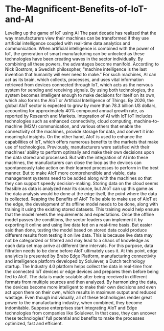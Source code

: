 # The-Magnificent-Benefits-of-IoT-and-AI
Leveling up the game of IoT using AI
The past decade has realized that the way manufacturers view their machines can be transformed if they use artificial intelligence coupled with real-time data analytics and communication. When artificial intelligence is combined with the power of IoT, the generation of smart manufacturing can be unlocked as these technologies have been creating waves in the sector individually. By combining all these powers, the advantages become manifold. According to Nick Bostrom, a Swedish philosopher, "machine intelligence is the last invention that humanity will ever need to make." For such machines, AI can act as its brain, which collects, processes, and uses vital information retrieved from devices connected through IoT, which acts as the nervous system for sending and receiving signals.
By using both technologies, the system becomes intelligent enough to make decisions for itself on its own, which also forms the AIoT or Artificial Intelligence of Things. By 2026, the global AIoT sector is expected to grow by more than 78.3 billion US dollars, accounting for approximately 40% compound annual growth rate, as reported by Research and Markets.
Integration of AI with IoT
IoT includes technologies such as enhanced connectivity, cloud computing, machine-to-machine (M2M) communication, and various others that enable the connectivity of the machines, provide storage for data, and convert it into meaningful insights. On the other hand, AIoT is used to enhance the capabilities of IoT, which offers numerous benefits to the markets that make use of technologies.
Previously, manufacturers were satisfied with their machines' ability to perform optimally and make their own decisions upon the data stored and processed. But with the integration of AI into these machines, the manufacturers can close the loop as the devices can spontaneously take action on their learned processes to perform in the best manner. But to make AIoT more comprehendible and viable, data management systems need to be added along with the machines so that they can support speedy decision-making. Storing data on the cloud seems feasible as data is analyzed near its source, but AIoT can up this game as the data analysis would be done at the edge itself, the point where the data is collected.
Reaping the Benefits of AIoT
To be able to make use of AIoT at the edge, the development of its offline model needs to be done, along with training it using the existing stored datasets. This training would help ensure that the model meets the requirements and expectations. Once the offline model passes the conditions, the sector leaders can implement it by exporting it online and using live data fed on a real-time basis.
But easier said than done, testing the model based on stored data could produce different results from testing it on live data. This is because live data may not be categorized or filtered and may lead to a chaos of knowledge as each data set may arrive at different time intervals. For this purpose, data filtration needs to be done before AIoT ultimately uses it. At this point, edge analytics is presented by Brabo Edge Platform, manufacturing connectivity and intelligence platform developed by Solulever, a Dutch technology startup. The Industry 4.0 platform helps collect the data in real-time from the connected IoT devices or edge devices and prepares them before being fed to AIoT. The data is made scalable after being received in different formats from multiple sources and then analyzed. By harmonizing the data, the devices become more intelligent to make their own decisions and even act upon them on their own, which results in maximum output and reduced wastage.
Even though individually, all of these technologies render great power to the manufacturing industry, when combined, they become indomitable. Suppose enterprises start integrating AIoT and Edge technologies from companies like Solulever. In that case, they can uncover these technologies' full potential and benefits to make the processes optimized, fast and efficient.

